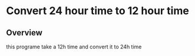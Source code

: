 # Convert 24 hour time to 12 hour time

## Overview
this programe take a 12h time and convert it to 24h time
